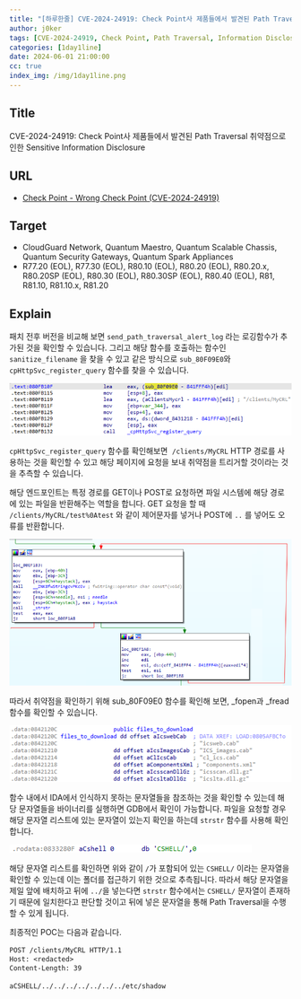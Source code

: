 ```yaml
---
title: "[하루한줄] CVE-2024-24919: Check Point사 제품들에서 발견된 Path Traversal 취약점으로 인한 Sensitive Information Disclosure"
author: j0ker
tags: [CVE-2024-24919, Check Point, Path Traversal, Information Disclosure, Wrong Check Point, ITW, j0ker]
categories: [1day1line]
date: 2024-06-01 21:00:00
cc: true
index_img: /img/1day1line.png
---
```

## Title

CVE-2024-24919: Check Point사 제품들에서 발견된 Path Traversal 취약점으로 인한 Sensitive Information Disclosure

## URL

- [Check Point - Wrong Check Point (CVE-2024-24919)](https://labs.watchtowr.com/check-point-wrong-check-point-cve-2024-24919/)

## Target

- CloudGuard Network, Quantum Maestro, Quantum Scalable Chassis, Quantum Security Gateways, Quantum Spark Appliances
- R77.20 (EOL), R77.30 (EOL), R80.10 (EOL), R80.20 (EOL), R80.20.x, R80.20SP (EOL), R80.30 (EOL), R80.30SP (EOL), R80.40 (EOL), R81, R81.10, R81.10.x, R81.20

## Explain

패치 전후 버전을 비교해 보면 `send_path_traversal_alert_log` 라는 로깅함수가 추가된 것을 확인할 수 있습니다. 그리고 해당 함수를 호출하는 함수인  `sanitize_filename` 을 찾을 수 있고 같은 방식으로 `sub_80F09E0`와 `cpHttpSvc_register_query` 함수를 찾을 수 있습니다. 

![Untitled](./2024-06-01/1.png)

`cpHttpSvc_register_query` 함수를 확인해보면  `/clients/MyCRL` HTTP 경로를 사용하는 것을 확인할 수 있고 해당 페이지에 요청을 보내 취약점을 트리거할 것이라는 것을 추측할 수 있습니다.

해당 엔드포인트는 특정 경로를 GET이나 POST로 요청하면 파일 시스템에 해당 경로에 있는 파일을 반환해주는 역할을 합니다. GET 요청을 할 때 `/clients/MyCRL/test%0Atest` 와 같이 제어문자를 넣거나 POST에 `..` 를 넣어도 오류를 반환합니다.

![Untitled](./2024-06-01/2.png)

따라서 취약점을 확인하기 위해 sub_80F09E0 함수를 확인해 보면, _fopen과 _fread 함수를 확인할 수 있습니다.

![Untitled](./2024-06-01/3.png)

함수 내에서 IDA에서 인식하지 못하는 문자열들을 참조하는 것을 확인할 수 있는데 해당 문자열들을 바이너리를 실행하면 GDB에서 확인이 가능합니다. 파일을 요청할 경우 해당 문자열 리스트에 있는 문자열이 있는지 확인을 하는데 `strstr` 함수를 사용해 확인합니다.

![image-12.png](./2024-06-01/4.png)

해당 문자열 리스트를 확인하면 위와 같이 `/`가 포함되어 있는 `CSHELL/` 이라는 문자열을 확인할 수 있는데 이는 폴더를 접근하기 위한 것으로 추측됩니다. 따라서 해당 문자열을 제일 앞에 배치하고 뒤에 `../`을 넣는다면 `strstr` 함수에서는 `CSHELL/` 문자열이 존재하기 때문에 일치한다고 판단할 것이고 뒤에 넣은 문자열을 통해 Path Traversal을 수행할 수 있게 됩니다. 

최종적인 POC는 다음과 같습니다.

```
POST /clients/MyCRL HTTP/1.1
Host: <redacted>
Content-Length: 39

aCSHELL/../../../../../../../etc/shadow
```
